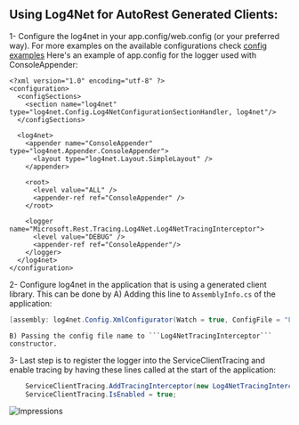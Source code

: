 Using Log4Net for AutoRest Generated Clients:
---------------------------------------------
1- Configure the log4net in your app.config/web.config (or your preferred way).
   For more examples on the available configurations check [config examples](http://logging.apache.org/log4net/release/config-examples.html)
   Here's an example of app.config for the logger used with ConsoleAppender:


	<?xml version="1.0" encoding="utf-8" ?>
	<configuration>
	  <configSections>
	    <section name="log4net" type="log4net.Config.Log4NetConfigurationSectionHandler, log4net"/>
	  </configSections>
	
	  <log4net>
	    <appender name="ConsoleAppender" type="log4net.Appender.ConsoleAppender">
	      <layout type="log4net.Layout.SimpleLayout" />
	    </appender>
	
	    <root>
	      <level value="ALL" />
	      <appender-ref ref="ConsoleAppender" />
	    </root>
	
	    <logger name="Microsoft.Rest.Tracing.Log4Net.Log4NetTracingInterceptor">
	      <level value="DEBUG" />
	      <appender-ref ref="ConsoleAppender"/>
	    </logger>
	  </log4net>
	</configuration>

2- Configure log4net in the application that is using a generated client library. This can be done by
	A) Adding this line to ```AssemblyInfo.cs``` of the application:
```csharp 
[assembly: log4net.Config.XmlConfigurator(Watch = true, ConfigFile = "FileName.ext")]
```
	B) Passing the config file name to ```Log4NetTracingInterceptor``` constructor.

3- Last step is to register the logger into the ServiceClientTracing and enable tracing by having these lines called at the start of the application:
```csharp
	ServiceClientTracing.AddTracingInterceptor(new Log4NetTracingInterceptor());
	ServiceClientTracing.IsEnabled = true;
```

![Impressions](https://azure-sdk-impressions.azurewebsites.net/api/impressions/azure-sdk-for-net%2Fsrc%2FSdkCommon%2FClientRuntime.Log4Net%2FREADME.png)
